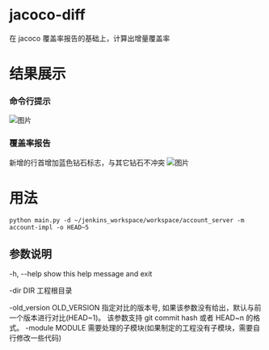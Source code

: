 # jacoco-diff
在 jacoco 覆盖率报告的基础上，计算出增量覆盖率


# 结果展示
### 命令行提示
![图片](http://ovh9b5ele.bkt.clouddn.com/PNovOQMLbnfXfzbJbInE.png)

### 覆盖率报告
新增的行首增加蓝色钻石标志，与其它钻石不冲突
![图片](http://ovh9b5ele.bkt.clouddn.com/yAEHZSeukx8mwlH4lCNl.png)


# 用法
`
python main.py -d ~/jenkins_workspace/workspace/account_server -m account-impl -o HEAD~5
`

## 参数说明
  -h, --help                show this help message and exit
  
  -dir DIR                  工程根目录
  
  -old_version OLD_VERSION  指定对比的版本号, 如果该参数没有给出，默认与前一个版本进行对比(HEAD~1)。
                            该参数支持 git commit hash 或者 HEAD~n 的格式。
  -module MODULE            需要处理的子模块(如果制定的工程没有子模块，需要自行修改一些代码)

